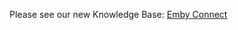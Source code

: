 Please see our new Knowledge Base: [Emby Connect](https://support.emby.media/support/solutions/articles/44001160340-emby-connect)